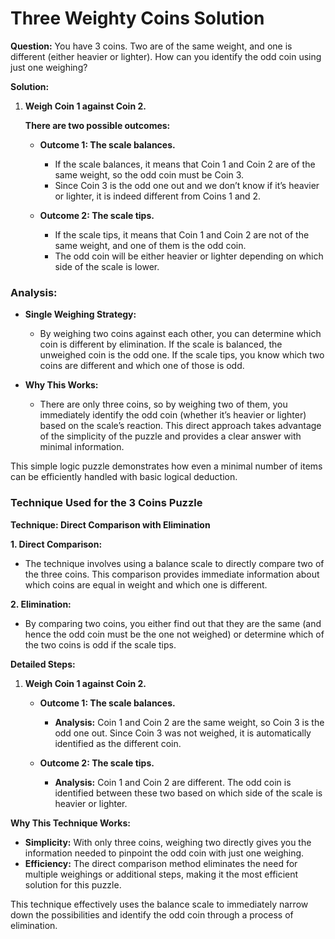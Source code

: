 # Three Weighty Coins Solution

**Question:** You have 3 coins. Two are of the same weight, and one is different (either heavier or lighter). How can you identify the odd coin using just one weighing?

**Solution:**

1. **Weigh Coin 1 against Coin 2.**

   **There are two possible outcomes:**

   - **Outcome 1: The scale balances.**
     - If the scale balances, it means that Coin 1 and Coin 2 are of the same weight, so the odd coin must be Coin 3.
     - Since Coin 3 is the odd one out and we don’t know if it’s heavier or lighter, it is indeed different from Coins 1 and 2.

   - **Outcome 2: The scale tips.**
     - If the scale tips, it means that Coin 1 and Coin 2 are not of the same weight, and one of them is the odd coin.
     - The odd coin will be either heavier or lighter depending on which side of the scale is lower.

### Analysis:

- **Single Weighing Strategy:**
  - By weighing two coins against each other, you can determine which coin is different by elimination. If the scale is balanced, the unweighed coin is the odd one. If the scale tips, you know which two coins are different and which one of those is odd.

- **Why This Works:**
  - There are only three coins, so by weighing two of them, you immediately identify the odd coin (whether it’s heavier or lighter) based on the scale’s reaction. This direct approach takes advantage of the simplicity of the puzzle and provides a clear answer with minimal information.

This simple logic puzzle demonstrates how even a minimal number of items can be efficiently handled with basic logical deduction.

### Technique Used for the **3 Coins Puzzle**

**Technique: Direct Comparison with Elimination**

**1. Direct Comparison:**
- The technique involves using a balance scale to directly compare two of the three coins. This comparison provides immediate information about which coins are equal in weight and which one is different.

**2. Elimination:**
- By comparing two coins, you either find out that they are the same (and hence the odd coin must be the one not weighed) or determine which of the two coins is odd if the scale tips.

**Detailed Steps:**

1. **Weigh Coin 1 against Coin 2.**
   - **Outcome 1: The scale balances.**
     - **Analysis:** Coin 1 and Coin 2 are the same weight, so Coin 3 is the odd one out. Since Coin 3 was not weighed, it is automatically identified as the different coin.

   - **Outcome 2: The scale tips.**
     - **Analysis:** Coin 1 and Coin 2 are different. The odd coin is identified between these two based on which side of the scale is heavier or lighter.

**Why This Technique Works:**

- **Simplicity:** With only three coins, weighing two directly gives you the information needed to pinpoint the odd coin with just one weighing.
- **Efficiency:** The direct comparison method eliminates the need for multiple weighings or additional steps, making it the most efficient solution for this puzzle.

This technique effectively uses the balance scale to immediately narrow down the possibilities and identify the odd coin through a process of elimination.